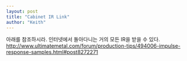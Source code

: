 ```yaml
---
layout: post
title: "Cabinet IR Link"
author: "Keith"
---
```



아래를 참조하시라. 인터넷에서 돌아다니는 거의 모든 IR을 받을 수 있다.
http://www.ultimatemetal.com/forum/production-tips/494006-impulse-response-samples.html#post8272271

